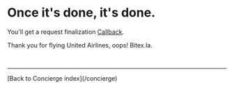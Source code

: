 # Once it's done, it's done.

You'll get a request finalization [Callback](/concierge/callback).

Thank you for flying United Airlines, oops! Bitex.la.

<br/>
<hr/>
[Back to Concierge index](/concierge)
